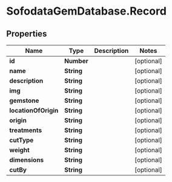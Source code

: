 # SofodataGemDatabase.Record

## Properties

Name | Type | Description | Notes
------------ | ------------- | ------------- | -------------
**id** | **Number** |  | [optional] 
**name** | **String** |  | [optional] 
**description** | **String** |  | [optional] 
**img** | **String** |  | [optional] 
**gemstone** | **String** |  | [optional] 
**locationOfOrigin** | **String** |  | [optional] 
**origin** | **String** |  | [optional] 
**treatments** | **String** |  | [optional] 
**cutType** | **String** |  | [optional] 
**weight** | **String** |  | [optional] 
**dimensions** | **String** |  | [optional] 
**cutBy** | **String** |  | [optional] 


